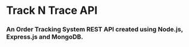 # Track N Trace API
### An Order Tracking System REST API created using Node.js, Express.js and MongoDB.